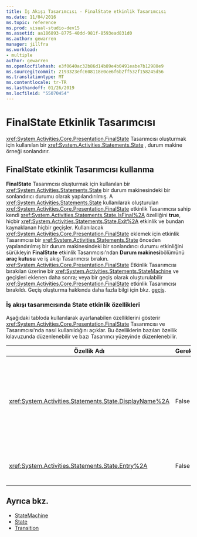 ```yaml
---
title: İş Akışı Tasarımcısı - FinalState etkinlik Tasarımcısı
ms.date: 11/04/2016
ms.topic: reference
ms.prod: visual-studio-dev15
ms.assetid: aa186893-8775-40dd-981f-8593ead831d0
ms.author: gewarren
manager: jillfra
ms.workload:
- multiple
author: gewarren
ms.openlocfilehash: e3f0640ac32b86d14b89e4b0491eabe7b12980e9
ms.sourcegitcommit: 2193323efc608118e0ce6f6b2ff532f158245d56
ms.translationtype: MT
ms.contentlocale: tr-TR
ms.lasthandoff: 01/26/2019
ms.locfileid: "55070454"
---
```

# <a name="finalstate-activity-designer"></a>FinalState Etkinlik Tasarımcısı

<xref:System.Activities.Core.Presentation.FinalState> Tasarımcısı oluşturmak için kullanılan bir <xref:System.Activities.Statements.State> , durum makine örneği sonlandırır.

## <a name="using-the-finalstate-activity-designer"></a>FinalState etkinlik Tasarımcısı kullanma

**FinalState** Tasarımcısı oluşturmak için kullanılan bir <xref:System.Activities.Statements.State> bir durum makinesindeki bir sonlandırıcı durumu olarak yapılandırılmış. A <xref:System.Activities.Statements.State> kullanılarak oluşturulan <xref:System.Activities.Core.Presentation.FinalState> etkinlik Tasarımcısı sahip kendi <xref:System.Activities.Statements.State.IsFinal%2A> özelliğini **true**, hiçbir <xref:System.Activities.Statements.State.Exit%2A> etkinlik ve bundan kaynaklanan hiçbir geçişler. Kullanılacak <xref:System.Activities.Core.Presentation.FinalState> eklemek için etkinlik Tasarımcısı bir <xref:System.Activities.Statements.State> önceden yapılandırılmış bir durum makinesindeki bir sonlandırıcı durumu etkinliğini sürükleyin **FinalState** etkinlik Tasarımcısı'ndan **Durum makinesi**bölümünü **araç kutusu** ve iş akışı Tasarımcısı bırakın. <xref:System.Activities.Core.Presentation.FinalState> Etkinlik Tasarımcısı bırakılan üzerine bir <xref:System.Activities.Statements.StateMachine> ve geçişleri eklenen daha sonra; veya bir geçiş olarak oluşturulabilir <xref:System.Activities.Core.Presentation.FinalState> etkinlik Tasarımcısı bırakıldı. Geçiş oluşturma hakkında daha fazla bilgi için bkz. [geçiş](../workflow-designer/transition-activity-designer.md).

### <a name="state-activity-properties-in-the-workflow-designer"></a>İş akışı tasarımcısında State etkinlik özellikleri

Aşağıdaki tabloda kullanılarak ayarlanabilen özelliklerini gösterir <xref:System.Activities.Core.Presentation.FinalState> Tasarımcısı ve Tasarımcısı'nda nasıl kullanıldığını açıklar. Bu özelliklerin bazıları özellik kılavuzunda düzenlenebilir ve bazı Tasarımcı yüzeyinde düzenlenebilir.

|Özellik Adı|Gerekli|Kullanım|
|-|--------------|-|
|<xref:System.Activities.Statements.State.DisplayName%2A>|False|Kolay adı belirtir <xref:System.Activities.Statements.State> üst bilgisindeki etkinlik Tasarımcısı. Varsayılan değer **durumu**. Değer özellik kılavuzunda veya etkinlik Tasarımcısı başlığındaki doğrudan düzenleyebilirsiniz. <xref:System.Activities.Statements.State.DisplayName%2A> İş akışı Tasarımcısı üst kısmında görüntülenen içerik haritalı gezinme kullanılır.<br /><br /> Ancak <xref:System.Activities.Statements.State.DisplayName%2A> kati şekilde gerekli değil kullanmak için en iyi bir uygulamadır.|
|<xref:System.Activities.Statements.State.Entry%2A>|False|Bu durum için geçirildiğinde basıldığında uygulanacak eylemi belirtir. Bu değer, bir etkinlikten sürükleyerek ayarlanabilir **araç kutusu** üzerine sürükleyip bırakarak <xref:System.Activities.Statements.State.Entry%2A> durumu bölümü.|

## <a name="see-also"></a>Ayrıca bkz.

- [StateMachine](../workflow-designer/statemachine-activity-designer.md)
- [State](../workflow-designer/state-activity-designer.md)
- [Transition](../workflow-designer/transition-activity-designer.md)